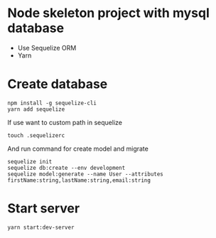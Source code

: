 # Node skeleton project with mysql database
- Use Sequelize ORM
- Yarn
# Create database

```
npm install -g sequelize-cli
yarn add sequelize
```
If use want to custom path in sequelize
```
touch .sequelizerc
```
And run command for create model and migrate
```
sequelize init
sequelize db:create --env development
sequelize model:generate --name User --attributes firstName:string,lastName:string,email:string
```
# Start server
```
yarn start:dev-server
```
